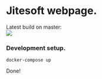 # Jitesoft webpage.

Latest build on master:  
<img src="https://tc.jitesoft.com/app/rest/builds/buildType:(id:Web_TestsOnMaster)/statusIcon"/>

### Development setup.
```
docker-compose up  
```
Done!

